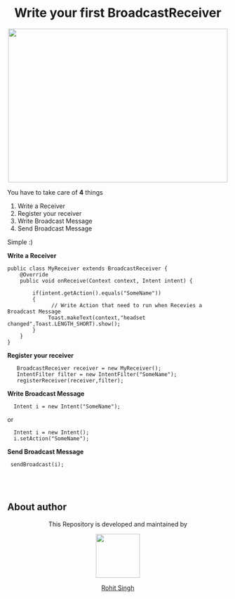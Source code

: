 <h1 align="center">Write your first BroadcastReceiver</h1>
<p align="center"><img width ="500" height="350" src="https://i.stack.imgur.com/bK1l0.jpg"></p>


You have to take care of **4** things

1. Write a Receiver
2. Register your receiver
3. Write Broadcast Message
4. Send Broadcast Message

Simple :)

**Write a Receiver**   
           
    public class MyReceiver extends BroadcastReceiver {
        @Override
        public void onReceive(Context context, Intent intent) {
      
            if(intent.getAction().equals("SomeName"))
            {
                  // Write Action that need to run when Recevies a Broadcast Message
                 Toast.makeText(context,"headset changed",Toast.LENGTH_SHORT).show();
            }
        }
    }

**Register your receiver**

       BroadcastReceiver receiver = new MyReceiver();
       IntentFilter filter = new IntentFilter("SomeName");
       registerReceiver(receiver,filter);

**Write Broadcast Message**
    
      Intent i = new Intent("SomeName");

 or

      Intent i = new Intent();
      i.setAction("SomeName");

**Send Broadcast Message**

     sendBroadcast(i);
     
     
</br></br>
## About author
<p align="center">This Repository is developed and maintained by </p>
<p align="center">
  <a href="https://stackoverflow.com/users/4700156/rohit-singh?tab=profile"><img width="100" height="100" src="https://user-images.githubusercontent.com/11274840/30627155-38952a30-9dec-11e7-9072-a00d9a86bdb8.gif">
</p></a>
<a href="https://stackoverflow.com/users/4700156/rohit-singh?tab=profile">
<p align="center">
  Rohit Singh
</p>
</a>     
